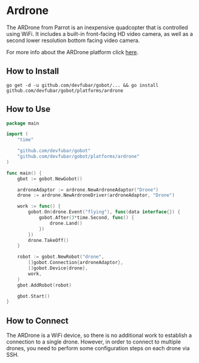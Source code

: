 # Ardrone

The ARDrone from Parrot is an inexpensive quadcopter that is controlled using WiFi. It includes a built-in front-facing HD video camera, as well as a second lower resolution bottom facing video camera.

For more info about the ARDrone platform click [here](http://ardrone2.parrot.com/).

## How to Install
```
go get -d -u github.com/devfubar/gobot/... && go install github.com/devfubar/gobot/platforms/ardrone
```
## How to Use
```go
package main

import (
	"time"

	"github.com/devfubar/gobot"
	"github.com/devfubar/gobot/platforms/ardrone"
)

func main() {
	gbot := gobot.NewGobot()

	ardroneAdaptor := ardrone.NewArdroneAdaptor("Drone")
	drone := ardrone.NewArdroneDriver(ardroneAdaptor, "Drone")

	work := func() {
		gobot.On(drone.Event("flying"), func(data interface{}) {
			gobot.After(3*time.Second, func() {
				drone.Land()
			})
		})
		drone.TakeOff()
	}

	robot := gobot.NewRobot("drone",
		[]gobot.Connection{ardroneAdaptor},
		[]gobot.Device{drone},
		work,
	)
	gbot.AddRobot(robot)

	gbot.Start()
}
```
## How to Connect

The ARDrone is a WiFi device, so there is no additional work to establish a connection to a single drone. However, in order to connect to multiple drones, you need to perform some configuration steps on each drone via SSH.
